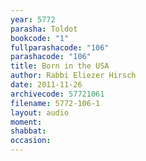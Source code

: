 ```yaml
---
year: 5772
parasha: Toldot
bookcode: "1"
fullparashacode: "106"
parashacode: "106"
title: Born in the USA
author: Rabbi Eliezer Hirsch
date: 2011-11-26
archivecode: 57721061
filename: 5772-106-1
layout: audio
moment: 
shabbat: 
occasion: 
---
```

